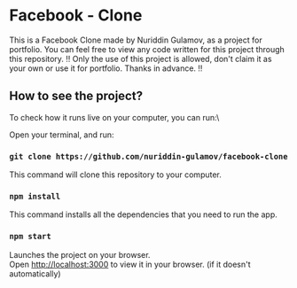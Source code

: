 # Facebook - Clone

This is a Facebook Clone made by Nuriddin Gulamov, as a project for portfolio.
You can feel free to view any code written for this project through this repository.
‼️ Only the use of this project is allowed, don't claim it as your own or use it for portfolio. Thanks in advance. ‼️

## How to see the project?

To check how it runs live on your computer, you can run:\

Open your terminal, and run:

### `git clone https://github.com/nuriddin-gulamov/facebook-clone`

This command will clone this repository to your computer.

### `npm install`

This command installs all the dependencies that you need to run the app.

### `npm start`

Launches the project on your browser.\
Open [http://localhost:3000](http://localhost:3000) to view it in your browser. (if it doesn't automatically)